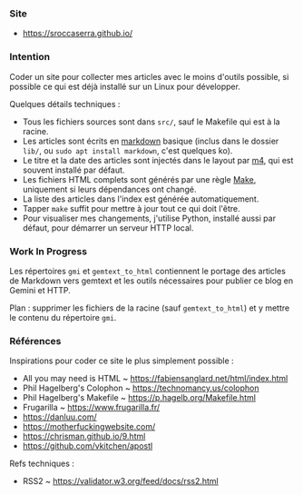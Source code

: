 ### Site

- <https://sroccaserra.github.io/>

### Intention

Coder un site pour collecter mes articles avec le moins d'outils possible, si
possible ce qui est déjà installé sur un Linux pour développer.

Quelques détails techniques :
- Tous les fichiers sources sont dans `src/`, sauf le Makefile qui est à la
  racine.
- Les articles sont écrits en [markdown][md] basique (inclus dans le dossier
  `lib/`, ou `sudo apt install markdown`, c'est quelques ko).
- Le titre et la date des articles sont injectés dans le layout par [m4][m4],
  qui est souvent installé par défaut.
- Les fichiers HTML complets sont générés par une règle [Make][make],
  uniquement si leurs dépendances ont changé.
- La liste des articles dans l'index est générée automatiquement.
- Tapper `make` suffit pour mettre à jour tout ce qui doit l'être.
- Pour visualiser mes changements, j'utilise Python, installé aussi par défaut,
  pour démarrer un serveur HTTP local.

### Work In Progress

Les répertoires `gmi` et `gemtext_to_html` contiennent le portage des articles
de Markdown vers gemtext et les outils nécessaires pour publier ce blog en
Gemini et HTTP.

Plan : supprimer les fichiers de la racine (sauf `gemtext_to_html`) et y mettre
le contenu du répertoire `gmi`.

### Références

Inspirations pour coder ce site le plus simplement possible :

- All you may need is HTML ~ <https://fabiensanglard.net/html/index.html>
- Phil Hagelberg's Colophon ~ <https://technomancy.us/colophon>
- Phil Hagelberg's Makefile ~ <https://p.hagelb.org/Makefile.html>
- Frugarilla ~ <https://www.frugarilla.fr/>
- <https://danluu.com/>
- <https://motherfuckingwebsite.com/>
- <https://chrisman.github.io/9.html>
- <https://github.com/vkitchen/apostl>

Refs techniques :

- RSS2 ~ <https://validator.w3.org/feed/docs/rss2.html>

[md]: https://daringfireball.net/projects/markdown/
[m4]: https://www.gnu.org/software/m4/
[make]: https://www.gnu.org/software/make/
